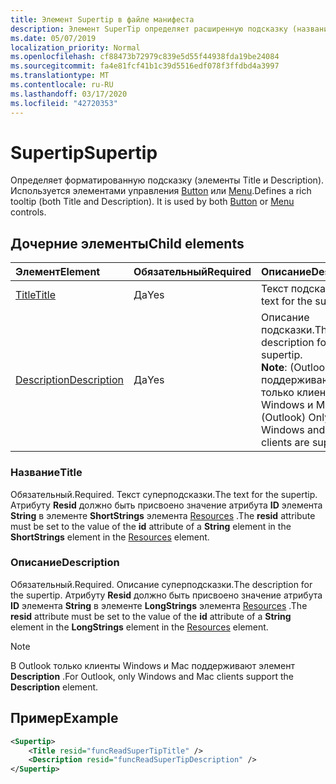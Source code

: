 ```yaml
---
title: Элемент Supertip в файле манифеста
description: Элемент SuperTip определяет расширенную подсказку (название и описание).
ms.date: 05/07/2019
localization_priority: Normal
ms.openlocfilehash: cf88473b72979c839e5d55f44938fda19be24084
ms.sourcegitcommit: fa4e81fcf41b1c39d5516edf078f3ffdbd4a3997
ms.translationtype: MT
ms.contentlocale: ru-RU
ms.lasthandoff: 03/17/2020
ms.locfileid: "42720353"
---
```

# <a name="supertip"></a><span data-ttu-id="778d4-103">Supertip</span><span class="sxs-lookup"><span data-stu-id="778d4-103">Supertip</span></span>

<span data-ttu-id="778d4-p101">Определяет форматированную подсказку (элементы Title и Description). Используется элементами управления [Button](control.md#button-control) или [Menu](control.md#menu-dropdown-button-controls).</span><span class="sxs-lookup"><span data-stu-id="778d4-p101">Defines a rich tooltip (both Title and Description). It is used by both [Button](control.md#button-control) or [Menu](control.md#menu-dropdown-button-controls)  controls.</span></span>

## <a name="child-elements"></a><span data-ttu-id="778d4-106">Дочерние элементы</span><span class="sxs-lookup"><span data-stu-id="778d4-106">Child elements</span></span>

|  <span data-ttu-id="778d4-107">Элемент</span><span class="sxs-lookup"><span data-stu-id="778d4-107">Element</span></span> |  <span data-ttu-id="778d4-108">Обязательный</span><span class="sxs-lookup"><span data-stu-id="778d4-108">Required</span></span>  |  <span data-ttu-id="778d4-109">Описание</span><span class="sxs-lookup"><span data-stu-id="778d4-109">Description</span></span>  |
|:-----|:-----|:-----|
| [<span data-ttu-id="778d4-110">Title</span><span class="sxs-lookup"><span data-stu-id="778d4-110">Title</span></span>](#title) | <span data-ttu-id="778d4-111">Да</span><span class="sxs-lookup"><span data-stu-id="778d4-111">Yes</span></span> | <span data-ttu-id="778d4-112">Текст подсказки.</span><span class="sxs-lookup"><span data-stu-id="778d4-112">The text for the supertip.</span></span> |
| [<span data-ttu-id="778d4-113">Description</span><span class="sxs-lookup"><span data-stu-id="778d4-113">Description</span></span>](#description) | <span data-ttu-id="778d4-114">Да</span><span class="sxs-lookup"><span data-stu-id="778d4-114">Yes</span></span> | <span data-ttu-id="778d4-115">Описание подсказки.</span><span class="sxs-lookup"><span data-stu-id="778d4-115">The description for the supertip.</span></span><br><span data-ttu-id="778d4-116">**Note**: (Outlook) поддерживаются только клиенты Windows и Mac.</span><span class="sxs-lookup"><span data-stu-id="778d4-116">**Note**: (Outlook) Only Windows and Mac clients are supported.</span></span> |

### <a name="title"></a><span data-ttu-id="778d4-117">Название</span><span class="sxs-lookup"><span data-stu-id="778d4-117">Title</span></span>

<span data-ttu-id="778d4-118">Обязательный.</span><span class="sxs-lookup"><span data-stu-id="778d4-118">Required.</span></span> <span data-ttu-id="778d4-119">Текст суперподсказки.</span><span class="sxs-lookup"><span data-stu-id="778d4-119">The text for the supertip.</span></span> <span data-ttu-id="778d4-120">Атрибуту **Resid** должно быть присвоено значение атрибута **ID** элемента **String** в элементе **ShortStrings** элемента [Resources](resources.md) .</span><span class="sxs-lookup"><span data-stu-id="778d4-120">The **resid** attribute must be set to the value of the **id** attribute of a **String** element in the **ShortStrings** element in the [Resources](resources.md) element.</span></span>

### <a name="description"></a><span data-ttu-id="778d4-121">Описание</span><span class="sxs-lookup"><span data-stu-id="778d4-121">Description</span></span>

<span data-ttu-id="778d4-122">Обязательный.</span><span class="sxs-lookup"><span data-stu-id="778d4-122">Required.</span></span> <span data-ttu-id="778d4-123">Описание суперподсказки.</span><span class="sxs-lookup"><span data-stu-id="778d4-123">The description for the supertip.</span></span> <span data-ttu-id="778d4-124">Атрибуту **Resid** должно быть присвоено значение атрибута **ID** элемента **String** в элементе **LongStrings** элемента [Resources](resources.md) .</span><span class="sxs-lookup"><span data-stu-id="778d4-124">The **resid** attribute must be set to the value of the **id** attribute of a **String** element in the **LongStrings** element in the [Resources](resources.md) element.</span></span>

> [!NOTE]
> <span data-ttu-id="778d4-125">В Outlook только клиенты Windows и Mac поддерживают элемент **Description** .</span><span class="sxs-lookup"><span data-stu-id="778d4-125">For Outlook, only Windows and Mac clients support the **Description** element.</span></span>

## <a name="example"></a><span data-ttu-id="778d4-126">Пример</span><span class="sxs-lookup"><span data-stu-id="778d4-126">Example</span></span>

```xml
<Supertip>
    <Title resid="funcReadSuperTipTitle" />
    <Description resid="funcReadSuperTipDescription" />
</Supertip>
```
